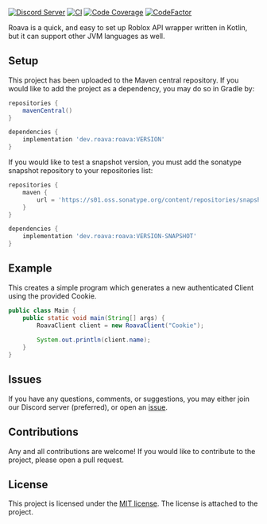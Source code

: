 [![Discord Server](https://img.shields.io/discord/958199132026200084?label=Roava&logo=discord&style=flat-square)](https://discord.gg/edKHJCqaYs)
[![CI](https://img.shields.io/github/workflow/status/RoavaDev/Roava/CI/master?logo=github&style=flat-square)](https://github.com/RoavaDev/Roava/actions/workflows/CI.yml)
[![Code Coverage](https://img.shields.io/codefactor/grade/github/roavadev/roava/master?style=flat-square)](https://app.codecov.io/gh/RoavaDev/Roava)
[![CodeFactor](https://img.shields.io/codecov/c/github/RoavaDev/Roava?style=flat-square)](https://www.codefactor.io/repository/github/roavadev/roava/)

Roava is a quick, and easy to set up Roblox API wrapper written in Kotlin, but it can support other JVM languages as well. 

## Setup
This project has been uploaded to the Maven central repository. If you would like to add the project as a dependency, you may do so in Gradle by:
```groovy
repositories {
    mavenCentral()
}

dependencies {
    implementation 'dev.roava:roava:VERSION'
}
```

If you would like to test a snapshot version, you must add the sonatype snapshot repository to your repositories list:
```groovy
repositories {
    maven {
        url = 'https://s01.oss.sonatype.org/content/repositories/snapshots'
    }
}

dependencies {
    implementation 'dev.roava:roava:VERSION-SNAPSHOT'
}
```

## Example

This creates a simple program which generates a new authenticated Client using the provided Cookie.

```java
public class Main {
    public static void main(String[] args) {
        RoavaClient client = new RoavaClient("Cookie");
        
        System.out.println(client.name);
    }
}
```

## Issues
If you have any questions, comments, or suggestions, you may either join our Discord server (preferred), or open an [issue](https://github.com/RoavaDev/Roava/issues).

## Contributions
Any and all contributions are welcome! If you would like to contribute to the project, please open a pull request.

## License
This project is licensed under the [MIT license](https://mit-license.org/). The license is attached to the project.
